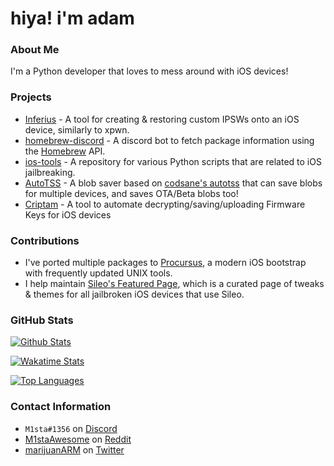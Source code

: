 # hiya! i'm adam


### About Me
I'm a Python developer that loves to mess around with iOS devices!

### Projects
- [Inferius](https://github.com/marijuanARM/Inferius/) - A tool for creating & restoring custom IPSWs onto an iOS device, similarly to xpwn.
- [homebrew-discord](https://github.com/marijuanARM/homebrew-discord/) - A discord bot to fetch package information using the [Homebrew](https://brew.sh/) API.
- [ios-tools](https://github.com/marijuanARM/ios-tools/) - A repository for various Python scripts that are related to iOS jailbreaking.
- [AutoTSS](https://github.com/marijuanARM/autotss/) - A blob saver based on [codsane's autotss](https://github.com/codsane/autotss) that can save blobs for multiple devices, and saves OTA/Beta blobs too!
- [Criptam](https://github.com/marijuanARM/Criptam/) - A tool to automate decrypting/saving/uploading Firmware Keys for iOS devices

### Contributions
- I've ported multiple packages to [Procursus](https://github.com/ProcursusTeam/Procursus/), a modern iOS bootstrap with frequently updated UNIX tools.
- I help maintain [Sileo's Featured Page](https://github.com/Sileo/featuredpage/), which is a curated page of tweaks & themes for all jailbroken iOS devices that use Sileo.

### GitHub Stats

[![Github Stats](https://github-readme-stats.vercel.app/api?username=marijuanARM&show_icons=true)](https://github.com/marijuanARM/)

[![Wakatime Stats](https://github-readme-stats.vercel.app/api/wakatime?username=marijuanARM)](https://github.com/marijuanARM/)

[![Top Languages](https://github-readme-stats.vercel.app/api/top-langs/?username=marijuanARM&layout=compact&langs_count=6&hide=assembly)](https://github.com/marijuanARM/)

### Contact Information
- `M1sta#1356` on [Discord](https://discord.com/)
- [M1staAwesome](https://reddit.com/u/M1staAwesome) on [Reddit](https://reddit.com/)
- [marijuanARM](https://twitter.com/marijuanARM) on [Twitter](https://twitter.com/)
